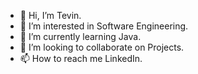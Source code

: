 - 👋 Hi, I’m Tevin.
- 👀 I’m interested in Software Engineering.
- 🌱 I’m currently learning Java.
- 💞️ I’m looking to collaborate on Projects.
- 📫 How to reach me LinkedIn.

<!---
Tevi22/Tevi22 is a ✨ special ✨ repository because its `README.md` (this file) appears on your GitHub profile.
You can click the Preview link to take a look at your changes.
--->
